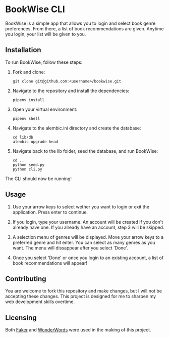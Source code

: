 # BookWise CLI
BookWise is a simple app that allows you to login and select book genre preferences. From there, a list of book recommendations are given. Anytime you login, your list will be given to you.

## Installation
To run BookWise, follow these steps:
1. Fork and clone:
    ```shell
    git clone git@github.com:<username>/bookwise.git
    ```
2. Navigate to the repository and install the dependencies:
    ```shell
    pipenv install
    ```
3. Open your virtual environment:
    ```shell
    pipenv shell
    ```
4. Navigate to the alembic.ini directory and create the database:
    ```shell
    cd lib/db
    alembic upgrade head
    ```
5. Navigate back to the lib folder, seed the database, and run BookWise:
    ```shell
    cd ..
    python seed.py
    python cli.py
    ```

The CLI should now be running!

## Usage
1. Use your arrow keys to select wether you want to login or exit the application. Press enter to continue.

2. If you login, type your username. An account will be created if you don't already have one. If you already have an account, step 3 will be skipped.

3. A selection menu of genres will be displayed. Move your arrow keys to a preferred genre and hit enter. You can select as many genres as you want. The menu will dissappear after you select 'Done'.

4. Once you select 'Done' or once you login to an existing account, a list of book recommendations will appear!

## Contributing

You are welcome to fork this repository and make changes, but I will not be accepting these changes.
This project is designed for me to sharpen my web development skills overtime.

## Licensing

Both [Faker](https://pypi.org/project/Faker/) and [WonderWords](https://pypi.org/project/wonderwords/) were used in the making of this project.